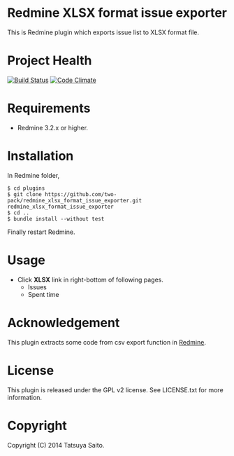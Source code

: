 Redmine XLSX format issue exporter
==================================

This is Redmine plugin which exports issue list to XLSX format file.


Project Health
==============
[![Build Status](https://travis-ci.org/two-pack/redmine_xlsx_format_issue_exporter.svg?branch=master)](https://travis-ci.org/two-pack/redmine_xlsx_format_issue_exporter) [![Code Climate](https://codeclimate.com/github/two-pack/redmine_xlsx_format_issue_exporter.png)](https://codeclimate.com/github/two-pack/redmine_xlsx_format_issue_exporter)

Requirements
============

* Redmine 3.2.x or higher.

Installation
============

In Redmine folder,
```
$ cd plugins
$ git clone https://github.com/two-pack/redmine_xlsx_format_issue_exporter.git redmine_xlsx_format_issue_exporter
$ cd ..
$ bundle install --without test
```
Finally restart Redmine.

Usage
=====
* Click **XLSX** link in right-bottom of following pages.
  * Issues
  * Spent time

Acknowledgement
===============

This plugin extracts some code from csv export function in [Redmine](http://www.redmine.org/).

License
=========

This plugin is released under the GPL v2 license. See LICENSE.txt for more information.

Copyright
=========

Copyright (C) 2014 Tatsuya Saito.
